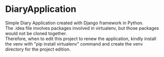 # DiaryApplication
Simple Diary Application created with Django framework in Python.  
The .idea file involves packages involved in virtualenv, but those packages would not be cloned together.  
Therefore, when to edit this project to renew the application, kindly install the venv with "pip install virtualenv" command and create the venv directory for the project edition.
